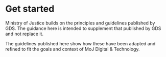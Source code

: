 # Get started

Ministry of Justice builds on the principles and guidelines published by GDS. The guidance here is intended to supplement that published by GDS and not replace it.

The guidelines published here show how these have been adapted and refined to fit the goals and context of MoJ Digital & Technology.
